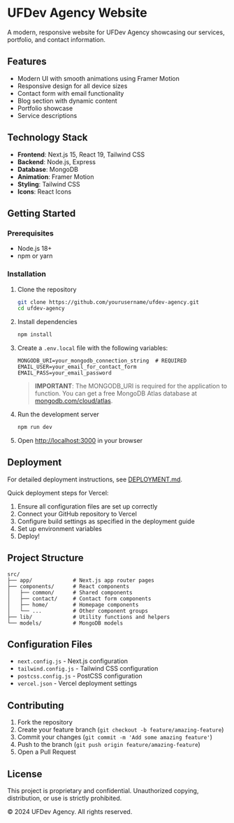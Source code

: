# UFDev Agency Website

A modern, responsive website for UFDev Agency showcasing our services, portfolio, and contact information.

## Features

- Modern UI with smooth animations using Framer Motion
- Responsive design for all device sizes
- Contact form with email functionality
- Blog section with dynamic content
- Portfolio showcase
- Service descriptions

## Technology Stack

- **Frontend**: Next.js 15, React 19, Tailwind CSS
- **Backend**: Node.js, Express
- **Database**: MongoDB
- **Animation**: Framer Motion
- **Styling**: Tailwind CSS
- **Icons**: React Icons

## Getting Started

### Prerequisites

- Node.js 18+
- npm or yarn

### Installation

1. Clone the repository
   ```bash
   git clone https://github.com/yourusername/ufdev-agency.git
   cd ufdev-agency
   ```

2. Install dependencies
   ```bash
   npm install
   ```

3. Create a `.env.local` file with the following variables:
   ```
   MONGODB_URI=your_mongodb_connection_string  # REQUIRED
   EMAIL_USER=your_email_for_contact_form
   EMAIL_PASS=your_email_password
   ```

   > **IMPORTANT**: The MONGODB_URI is required for the application to function. You can get a free MongoDB Atlas database at [mongodb.com/cloud/atlas](https://www.mongodb.com/cloud/atlas).

4. Run the development server
   ```bash
   npm run dev
   ```

5. Open [http://localhost:3000](http://localhost:3000) in your browser

## Deployment

For detailed deployment instructions, see [DEPLOYMENT.md](./DEPLOYMENT.md).

Quick deployment steps for Vercel:

1. Ensure all configuration files are set up correctly
2. Connect your GitHub repository to Vercel
3. Configure build settings as specified in the deployment guide
4. Set up environment variables
5. Deploy!

## Project Structure

```
src/
├── app/             # Next.js app router pages
├── components/      # React components
│   ├── common/      # Shared components
│   ├── contact/     # Contact form components
│   ├── home/        # Homepage components
│   └── ...          # Other component groups
├── lib/             # Utility functions and helpers
└── models/          # MongoDB models
```

## Configuration Files

- `next.config.js` - Next.js configuration
- `tailwind.config.js` - Tailwind CSS configuration
- `postcss.config.js` - PostCSS configuration
- `vercel.json` - Vercel deployment settings

## Contributing

1. Fork the repository
2. Create your feature branch (`git checkout -b feature/amazing-feature`)
3. Commit your changes (`git commit -m 'Add some amazing feature'`)
4. Push to the branch (`git push origin feature/amazing-feature`)
5. Open a Pull Request

## License

This project is proprietary and confidential. Unauthorized copying, distribution, or use is strictly prohibited.

© 2024 UFDev Agency. All rights reserved.
